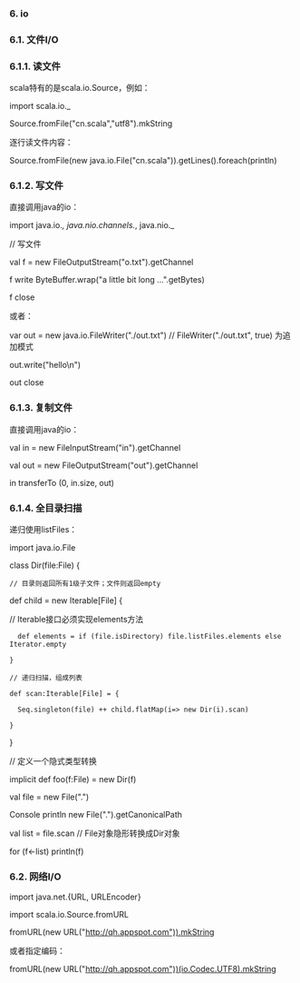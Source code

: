 ### 6.   io

### 6.1.     文件I/O

### 6.1.1.  读文件

scala特有的是scala.io.Source，例如：

import scala.io._

Source.fromFile("cn.scala","utf8").mkString


逐行读文件内容：

Source.fromFile(new java.io.File("cn.scala")).getLines().foreach(println)


### 6.1.2.  写文件

直接调用java的io：

import java.io._, java.nio.channels._, java.nio._

// 写文件

val f = new FileOutputStream("o.txt").getChannel

f write ByteBuffer.wrap("a little bit long ...".getBytes)

f close


或者：

var out = new java.io.FileWriter("./out.txt") // FileWriter("./out.txt", true) 为追加模式

out.write("hello\n")

out close

 

### 6.1.3.  复制文件

直接调用java的io：

val in  = new FileInputStream("in").getChannel

val out = new FileOutputStream("out").getChannel

in transferTo (0, in.size, out)


### 6.1.4.  全目录扫描

递归使用listFiles：

  import java.io.File

  class Dir(file:File) {

    // 目录则返回所有1级子文件；文件则返回empty

def child = new Iterable[File] {

  // Iterable接口必须实现elements方法

      def elements = if (file.isDirectory) file.listFiles.elements else Iterator.empty

    }   

    // 递归扫描，组成列表

    def scan:Iterable[File] = {

      Seq.singleton(file) ++ child.flatMap(i=> new Dir(i).scan)

    }

  }

  // 定义一个隐式类型转换

  implicit def foo(f:File) = new Dir(f)

  val file = new File(".")

  Console println new File(".").getCanonicalPath

  val list = file.scan // File对象隐形转换成Dir对象

  for (f<-list) println(f)


### 6.2.     网络I/O

import java.net.{URL, URLEncoder}

import scala.io.Source.fromURL

fromURL(new URL("http://qh.appspot.com")).mkString

或者指定编码：

fromURL(new URL("http://qh.appspot.com"))(io.Codec.UTF8).mkString
 

